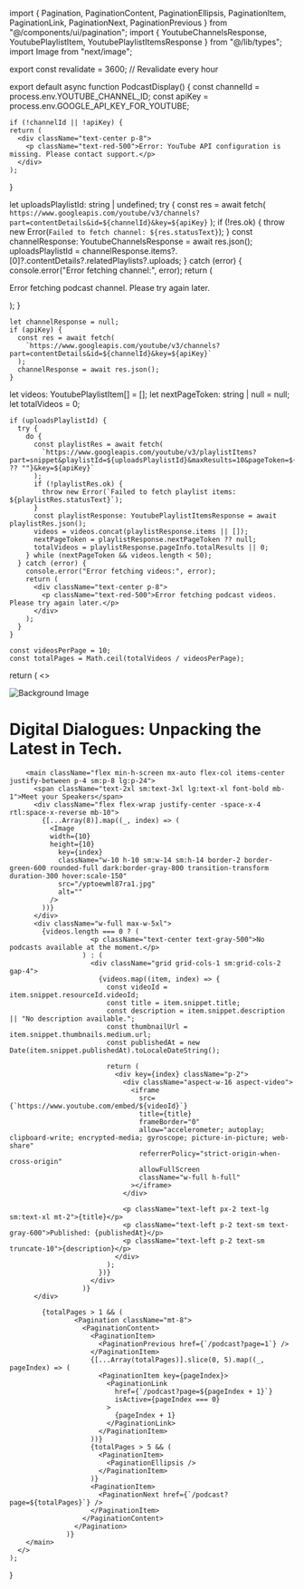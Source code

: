 import { Pagination, PaginationContent, PaginationEllipsis, PaginationItem, PaginationLink, PaginationNext, PaginationPrevious } from "@/components/ui/pagination";
import { YoutubeChannelsResponse, YoutubePlaylistItem, YoutubePlaylistItemsResponse } from "@/lib/types";
import Image from "next/image";

export const revalidate = 3600; // Revalidate every hour

export default async function PodcastDisplay() {
    const channelId = process.env.YOUTUBE_CHANNEL_ID; 
    const apiKey = process.env.GOOGLE_API_KEY_FOR_YOUTUBE;

    if (!channelId || !apiKey) {
    return (
      <div className="text-center p-8">
        <p className="text-red-500">Error: YouTube API configuration is missing. Please contact support.</p>
      </div>
    );
  }

  

  let uploadsPlaylistId: string | undefined;
    try {
      const res = await fetch(
        `https://www.googleapis.com/youtube/v3/channels?part=contentDetails&id=${channelId}&key=${apiKey}`
      );
      if (!res.ok) {
        throw new Error(`Failed to fetch channel: ${res.statusText}`);
      }
      const channelResponse: YoutubeChannelsResponse = await res.json();
      uploadsPlaylistId = channelResponse.items?.[0]?.contentDetails?.relatedPlaylists?.uploads;
    } catch (error) {
      console.error("Error fetching channel:", error);
      return (
        <div className="text-center p-8">
          <p className="text-red-500">Error fetching podcast channel. Please try again later.</p>
        </div>
      );
    }

    let channelResponse = null;
    if (apiKey) {
      const res = await fetch(
        `https://www.googleapis.com/youtube/v3/channels?part=contentDetails&id=${channelId}&key=${apiKey}`
      );
      channelResponse = await res.json();
    }
  let videos: YoutubePlaylistItem[] = [];
    let nextPageToken: string | null = null;
    let totalVideos = 0;
  
    if (uploadsPlaylistId) {
      try {
        do {
          const playlistRes = await fetch(
            `https://www.googleapis.com/youtube/v3/playlistItems?part=snippet&playlistId=${uploadsPlaylistId}&maxResults=10&pageToken=${nextPageToken ?? ""}&key=${apiKey}`
          );
          if (!playlistRes.ok) {
            throw new Error(`Failed to fetch playlist items: ${playlistRes.statusText}`);
          }
          const playlistResponse: YoutubePlaylistItemsResponse = await playlistRes.json();
          videos = videos.concat(playlistResponse.items || []);
          nextPageToken = playlistResponse.nextPageToken ?? null;
          totalVideos = playlistResponse.pageInfo.totalResults || 0;
        } while (nextPageToken && videos.length < 50);
      } catch (error) {
        console.error("Error fetching videos:", error);
        return (
          <div className="text-center p-8">
            <p className="text-red-500">Error fetching podcast videos. Please try again later.</p>
          </div>
        );
      }
    }
  
    const videosPerPage = 10;
    const totalPages = Math.ceil(totalVideos / videosPerPage);
  return (
      <>
        <div className="relative w-full mx-auto h-[300px] sm:h-[400px] mb-2">
          <img
            src="podcast.jpg"
            alt="Background Image"
            className="absolute inset-0 w-full h-full object-cover"
          />
          <div className="absolute inset-0 bg-black opacity-50"></div>
          <div className="relative h-full flex items-center p-4 sm:p-8">
            <div className="text-white max-w-full sm:max-w-[60%] lg:max-w-[40%]">
              <h1 className="text-3xl sm:text-4xl lg:text-6xl font-bold mb-4 py-2 sm:py-4 text-center md:text-left">
                Digital Dialogues: Unpacking the Latest in Tech.
              </h1>
            </div>
          </div>
        </div>
  
        <main className="flex min-h-screen mx-auto flex-col items-center justify-between p-4 sm:p-8 lg:p-24">
          <span className="text-2xl sm:text-3xl lg:text-xl font-bold mb-1">Meet your Speakers</span>
          <div className="flex flex-wrap justify-center -space-x-4 rtl:space-x-reverse mb-10">
            {[...Array(8)].map((_, index) => (
              <Image
              width={10}
              height={10}
                key={index}
                className="w-10 h-10 sm:w-14 sm:h-14 border-2 border-green-600 rounded-full dark:border-gray-800 transition-transform duration-300 hover:scale-150"
                src="/yptoewml87ra1.jpg"
                alt=""
              />
            ))}
          </div>
          <div className="w-full max-w-5xl">
            {videos.length === 0 ? (
                        <p className="text-center text-gray-500">No podcasts available at the moment.</p>
                      ) : (
                        <div className="grid grid-cols-1 sm:grid-cols-2 gap-4">
                          {videos.map((item, index) => {
                            const videoId = item.snippet.resourceId.videoId;
                            const title = item.snippet.title;
                            const description = item.snippet.description || "No description available.";
                            const thumbnailUrl = item.snippet.thumbnails.medium.url;
                            const publishedAt = new Date(item.snippet.publishedAt).toLocaleDateString();
            
                            return (
                              <div key={index} className="p-2">
                                <div className="aspect-w-16 aspect-video">
                                  <iframe
                                    src={`https://www.youtube.com/embed/${videoId}`}
                                    title={title}
                                    frameBorder="0"
                                    allow="accelerometer; autoplay; clipboard-write; encrypted-media; gyroscope; picture-in-picture; web-share"
                                    referrerPolicy="strict-origin-when-cross-origin"
                                    allowFullScreen
                                    className="w-full h-full"
                                  ></iframe>
                                </div>
                               
                                <p className="text-left px-2 text-lg sm:text-xl mt-2">{title}</p>
                                <p className="text-left p-2 text-sm text-gray-600">Published: {publishedAt}</p>
                                <p className="text-left p-2 text-sm truncate-10">{description}</p>
                              </div>
                            );
                          })}
                        </div>
                      )}
          </div>
  
            {totalPages > 1 && (
                    <Pagination className="mt-8">
                      <PaginationContent>
                        <PaginationItem>
                          <PaginationPrevious href={`/podcast?page=1`} />
                        </PaginationItem>
                        {[...Array(totalPages)].slice(0, 5).map((_, pageIndex) => (
                          <PaginationItem key={pageIndex}>
                            <PaginationLink
                              href={`/podcast?page=${pageIndex + 1}`}
                              isActive={pageIndex === 0}
                            >
                              {pageIndex + 1}
                            </PaginationLink>
                          </PaginationItem>
                        ))}
                        {totalPages > 5 && (
                          <PaginationItem>
                            <PaginationEllipsis />
                          </PaginationItem>
                        )}
                        <PaginationItem>
                          <PaginationNext href={`/podcast?page=${totalPages}`} />
                        </PaginationItem>
                      </PaginationContent>
                    </Pagination>
                  )}
        </main>
      </>
    );
  }
  
